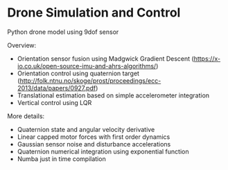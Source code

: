 # Drone Simulation and Control

Python drone model using 9dof sensor

Overview:
- Orientation sensor fusion using Madgwick Gradient Descent (https://x-io.co.uk/open-source-imu-and-ahrs-algorithms/)
- Orientation control using quaternion target (http://folk.ntnu.no/skoge/prost/proceedings/ecc-2013/data/papers/0927.pdf)
- Translational estimation based on simple accelerometer integration
- Vertical control using LQR

More details:
- Quaternion state and angular velocity derivative
- Linear capped motor forces with first order dynamics
- Gaussian sensor noise and disturbance accelerations
- Quaternion numerical integration using exponential function
- Numba just in time compilation
